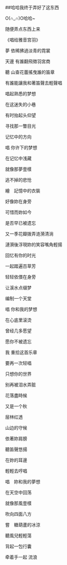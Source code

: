 ##哈哈我终于弄好了这东西

O(∩_∩)O哈哈~

随便弄点东西上来




《唱给雅音宫羽》

夢    依稀拂過淡青的霓裳

天邊  有誰翻飛徴羽宮商

聽 山查花蕾搖曳誰的笛章

有誰能讓我和著笛聲去輕聲唱

唱起熟悉的梦想

在这迷失的小巷

有时抬起头仰望

寻找那一瞥目光

记忆中的方向

唱 你许下的梦想

在记忆中浅藏

就像那夢壹樣　

逃不掉的悲怆

繪　記憶中的衣裝　

好像妳在身旁

可惜而妳如今　

是否早已被遗忘

又一季花瓣拨弄涟漪清淌

漣漪後浮現妳的笑容嘴角輕揚

回忆有你的时光

一起踏遍百草芳

轻轻依偎在身旁

让溪水点缀梦

编制一个天堂

唱 你和我的梦想

在心底里滚烫

曾经几多愿望 

愿你不被遗忘

我 重拾这首乐章

要再一次轻唱

只想你的世界 

别再被泪水弄脏

花落盡時候　

又是一个秋

层林红透　

山边的守候

依著妳肩膀　

聽笛聲悠揚

在妳的耳邊　

輕輕去哼唱

唱　妳和我的夢想　

在天空中回荡

就像那風壹樣 

吹向四面八方

嘗　糖葫蘆的冰涼　

聽風兒輕輕蕩

背起一包行囊　

牵着手一起 流浪
